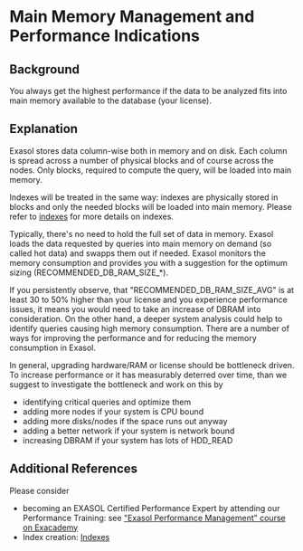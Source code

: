 # Main Memory Management and Performance Indications 
## Background

You always get the highest performance if the data to be analyzed fits into main memory available to the database (your license). 

## Explanation

Exasol stores data column-wise both in memory and on disk. Each column is spread across a number of physical blocks and of course across the nodes. Only blocks, required to compute the query, will be loaded into main memory.

Indexes will be treated in the same way: indexes are physically stored in blocks and only the needed blocks will be loaded into main memory. Please refer to [indexes](https://exasol.my.site.com/s/article/Indexes) for more details on indexes.

Typically, there's no need to hold the full set of data in memory. Exasol loads the data requested by queries into main memory on demand (so called hot data) and swapps them out if needed. Exasol monitors the memory consumption and provides you with a suggestion for the optimum sizing (RECOMMENDED_DB_RAM_SIZE_*).

If you persistently observe, that "RECOMMENDED_DB_RAM_SIZE_AVG" is at least 30 to 50% higher than your license and you experience performance issues, it means you would need to take an increase of DBRAM into consideration. On the other hand, a deeper system analysis could help to identify queries causing high memory consumption. There are a number of ways for improving the performance and for reducing the memory consumption in Exasol.

In general, upgrading hardware/RAM or license should be bottleneck driven. To increase performance or it has measurably deterred over time, than we suggest to investigate the bottleneck and work on this by

* identifying critical queries and optimize them
* adding more nodes if your system is CPU bound
* adding more disks/nodes if the space runs out anyway
* adding a better network if your system is network bound
* increasing DBRAM if your system has lots of HDD_READ

## Additional References

Please consider

* becoming an EXASOL Certified Performance Expert by attending our Performance Training: see ["Exasol Performance Management" course on Exacademy](https://exacademy.exasol.com/courses/course-v1:Exasol+PERF+X/about)
* Index creation: [Indexes](https://exasol.my.site.com/s/article/Indexes)
